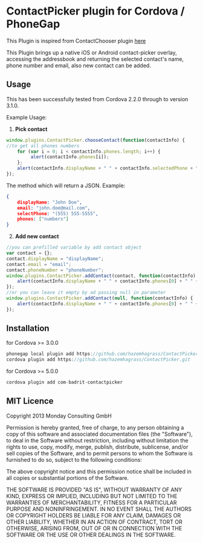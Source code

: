 # ContactPicker plugin for Cordova / PhoneGap

This Plugin is inspired from ContactChooser plugin [here](https://github.com/monday-consulting/ContactChooser)

This Plugin brings up a native iOS or Android contact-picker overlay, accessing the addressbook and returning the selected contact's name, phone number and email, also new contact can be added.
## Usage

This has been successfully tested from Cordova 2.2.0 through to version 3.1.0.

Example Usage: 

1. **Pick contact**

```js
window.plugins.ContactPicker.chooseContact(function(contactInfo) {
//to get all phones numbers
    for (var i = 0; i < contactInfo.phones.length; i++) {
	     alert(contactInfo.phones[i]);
    };
    alert(contactInfo.displayName + " " + contactInfo.selectedPhone + " " + contactInfo.phones[0] + " " + contactInfo.email);
});
```

The method which will return a JSON. Example:

```json
{
    displayName: "John Doe",
    email: "john.doe@mail.com",
    selectPhone: "(555) 555-5555",
    phones: ["numbers"]
}
```
2. **Add new contact**

```js
//you can prefilled variable by add contact object 
var contact = {};
contact.displayName = "displayName";
contact.email = "email";
contact.phoneNumber = "phoneNumber";
window.plugins.ContactPicker.addContact(contact, function(contactInfo) {
    alert(contactInfo.displayName + " " + contactInfo.phones[0] + " " + contactInfo.email);
});
//or you can leave it empty by ad passing null in parameter
window.plugins.ContactPicker.addContact(null, function(contactInfo) {
    alert(contactInfo.displayName + " " + contactInfo.phones[0] + " " + contactInfo.email);
});
```
## Installation 

for Cordova >= 3.0.0
```js
phonegap local plugin add https://github.com/hazemhagrass/ContactPicker.git
cordova plugin add https://github.com/hazemhagrass/ContactPicker.git
```

for Cordova >= 5.0.0
```js
cordova plugin add com-badrit-contactpicker
```

## MIT Licence

Copyright 2013 Monday Consulting GmbH

Permission is hereby granted, free of charge, to any person obtaining
a copy of this software and associated documentation files (the
"Software"), to deal in the Software without restriction, including
without limitation the rights to use, copy, modify, merge, publish,
distribute, sublicense, and/or sell copies of the Software, and to
permit persons to whom the Software is furnished to do so, subject to
the following conditions:

The above copyright notice and this permission notice shall be
included in all copies or substantial portions of the Software.

THE SOFTWARE IS PROVIDED "AS IS", WITHOUT WARRANTY OF ANY KIND,
EXPRESS OR IMPLIED, INCLUDING BUT NOT LIMITED TO THE WARRANTIES OF
MERCHANTABILITY, FITNESS FOR A PARTICULAR PURPOSE AND
NONINFRINGEMENT. IN NO EVENT SHALL THE AUTHORS OR COPYRIGHT HOLDERS BE
LIABLE FOR ANY CLAIM, DAMAGES OR OTHER LIABILITY, WHETHER IN AN ACTION
OF CONTRACT, TORT OR OTHERWISE, ARISING FROM, OUT OF OR IN CONNECTION
WITH THE SOFTWARE OR THE USE OR OTHER DEALINGS IN THE SOFTWARE.
